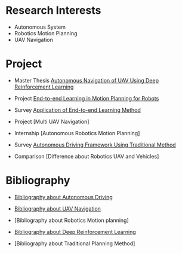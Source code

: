# Research Interests

*   Autonomous System
*   Robotics Motion Planning
*   UAV Navigation

# Project

* Master Thesis [Autonomous Navigation of UAV Using Deep Reinforcement Learning](https://github.com/benchun123/phd/blob/master/P1_Autonomous%20Navigation%20of%20UAV%20Using%20Deep%20Reinforcement%20Learning.pdf)
* Project   	[End-to-end Learning in Motion Planning for Robots](https://github.com/benchun123/phd/blob/master/P2_End-to-end%20Learning%20in%20Motion%20Planning%20for%20Robots.pdf)
* Survey 		[Application of End-to-end Learning Method](https://github.com/benchun123/phd/blob/master/P3_Application%20of%20End-to-End%20Learning.pdf)

* Project 		[Multi UAV Navigation]
* Internship 	[Autonomous Robotics Motion Planning]
* Survey 		[Autonomous Driving Framework Using Traditional Method](https://github.com/benchun123/phd/blob/master/P6_Autonomous%20Driving%20%20Framework%20Using%20Traditional%20Method.pdf)

* Comparison 	[Difference about Robotics UAV and Vehicles]

# Bibliography

* [Bibliography about Autonomous Driving](https://github.com/benchun123/phd/blob/master/Bibliography%20about%20Autonomous%20Driving.md)
* [Bibliography about UAV Navigation](https://github.com/benchun123/phd/blob/master/Bibliography%20about%20UAV%20Navigation.md)
* [Bibliography about Robotics Motion planning]

* [Bibliography about Deep Reinforcement Learning](https://github.com/benchun123/phd/blob/master/Bibliography%20about%20Deep%20Reinforcement%20Learning.md)
* [Bibliography about Traditional Planning Method]

